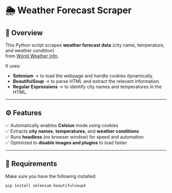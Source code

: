 # 🌦️ Weather Forecast Scraper

## 📘 Overview
This Python script scrapes **weather forecast data** (city name, temperature, and weather condition)  
from [World Weather Info](https://world-weather.info/).

It uses:
- **Selenium** → to load the webpage and handle cookies dynamically.  
- **BeautifulSoup** → to parse HTML and extract the relevant information.  
- **Regular Expressions** → to identify city names and temperatures in the HTML.

---

## ⚙️ Features
✅ Automatically enables **Celsius** mode using cookies  
✅ Extracts **city names**, **temperatures**, and **weather conditions**  
✅ Runs **headless** (no browser window) for speed and automation  
✅ Optimized to **disable images and plugins** to load faster  

---

## 🧩 Requirements
Make sure you have the following installed:

```bash
pip install selenium beautifulsoup4
